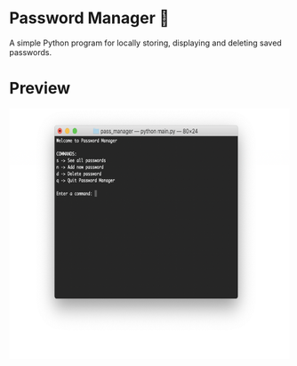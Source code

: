 # Password Manager 🔐
A simple Python program for locally storing, displaying and deleting saved passwords. 

# Preview
<img src="cover.png" height="450">
